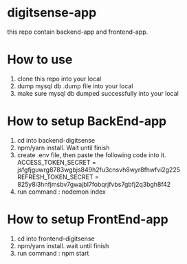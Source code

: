 # digitsense-app
this repo contain backend-app and frontend-app.

# How to use
1. clone this repo into your local
2. dump mysql db .dump file into your local
3. make sure mysql db dumped successfully into your local

# How to setup BackEnd-app
1. cd into backend-digitsense
2. npm/yarn install. Wait until finish
3. create .env file, then paste the following code into it.
    ACCESS_TOKEN_SECRET = jsfgfjguwrg8783wgbjs849h2fu3cnsvh8wyr8fhwfvi2g225
    REFRESH_TOKEN_SECRET = 825y8i3hnfjmsbv7gwajbl7fobqrjfvbs7gbfj2q3bgh8f42
4. run command :  nodemon index

# How to setup FrontEnd-app
1. cd into frontend-digitsense
2. npm/yarn install. wait until finish
3. run command : npm start